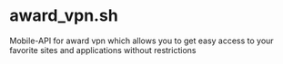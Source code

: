 # award_vpn.sh
Mobile-API for award vpn which allows you to get easy access to your favorite sites and applications without restrictions
